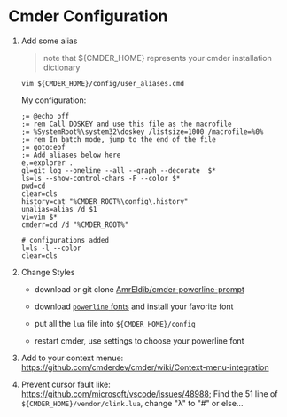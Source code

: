 # Cmder Configuration

1. Add some alias

   > note that ${CMDER_HOME} represents your cmder installation dictionary

   ```
   vim ${CMDER_HOME}/config/user_aliases.cmd
   ```
   My configuration:
   ```
   ;= @echo off
   ;= rem Call DOSKEY and use this file as the macrofile
   ;= %SystemRoot%\system32\doskey /listsize=1000 /macrofile=%0%
   ;= rem In batch mode, jump to the end of the file
   ;= goto:eof
   ;= Add aliases below here
   e.=explorer .
   gl=git log --oneline --all --graph --decorate  $*
   ls=ls --show-control-chars -F --color $*
   pwd=cd
   clear=cls
   history=cat "%CMDER_ROOT%\config\.history"
   unalias=alias /d $1
   vi=vim $*
   cmderr=cd /d "%CMDER_ROOT%"
   
   # configurations added
   l=ls -l --color
   clear=cls
   ```
   
2. Change Styles

   - download or git clone [AmrEldib/cmder-powerline-prompt](https://github.com/AmrEldib/cmder-powerline-prompt)
   - download [`powerline` fonts](https://github.com/powerline/fonts) and install your favorite font

   - put all the `lua` file into `${CMDER_HOME}/config`
   - restart cmder, use settings to choose your powerline font

3. Add to your context menue: https://github.com/cmderdev/cmder/wiki/Context-menu-integration

4. Prevent cursor fault like: https://github.com/microsoft/vscode/issues/48988; Find the 51 line of `${CMDER_HOME}/vendor/clink.lua`, change "λ" to "#" or else...
